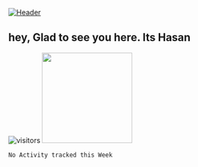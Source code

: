 
[![Header](https://images.unsplash.com/photo-1562813733-b31f71025d54?ixid=MnwxMjA3fDB8MHxwaG90by1wYWdlfHx8fGVufDB8fHx8&ixlib=rb-1.2.1&auto=format&fit=crop&w=1349&q=80 "Header")](https://some-url.dev/)
## hey, Glad to see you here. Its Hasan

![visitors](https://visitor-badge.glitch.me/badge?page_id=developerep2019.developerep2019)
<img height="180em" src="https://github-readme-stats.vercel.app/api?username=developerep2019&show_icons=true&hide_border=true&&count_private=true&include_all_commits=true" />
<!--START_SECTION:waka-->
```text
No Activity tracked this Week
```
<!--END_SECTION:waka-->
